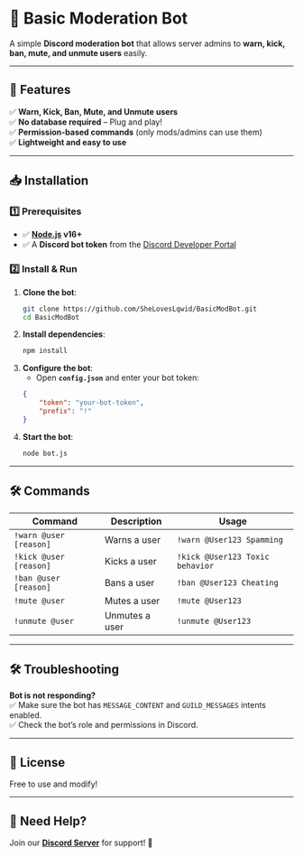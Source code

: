 
# **🚨 Basic Moderation Bot**  

A simple **Discord moderation bot** that allows server admins to **warn, kick, ban, mute, and unmute users** easily.  

---

## **📌 Features**  
✅ **Warn, Kick, Ban, Mute, and Unmute users**  
✅ **No database required** – Plug and play!  
✅ **Permission-based commands** (only mods/admins can use them)  
✅ **Lightweight and easy to use**  

---

## **📥 Installation**  

### **1️⃣ Prerequisites**  
- ✅ **[Node.js](https://nodejs.org/) v16+**  
- ✅ A **Discord bot token** from the [Discord Developer Portal](https://discord.com/developers/applications)  

### **2️⃣ Install & Run**  
1. **Clone the bot**:  
   ```bash
   git clone https://github.com/SheLovesLqwid/BasicModBot.git
   cd BasicModBot
   ```
2. **Install dependencies**:  
   ```bash
   npm install
   ```
3. **Configure the bot**:  
   - Open **`config.json`** and enter your bot token:  
   ```json
   {
       "token": "your-bot-token",
       "prefix": "!"
   }
   ```
4. **Start the bot**:  
   ```bash
   node bot.js
   ```

---

## **🛠 Commands**  

| Command | Description | Usage |
|---------|------------|--------|
| `!warn @user [reason]` | Warns a user | `!warn @User123 Spamming` |
| `!kick @user [reason]` | Kicks a user | `!kick @User123 Toxic behavior` |
| `!ban @user [reason]` | Bans a user | `!ban @User123 Cheating` |
| `!mute @user` | Mutes a user | `!mute @User123` |
| `!unmute @user` | Unmutes a user | `!unmute @User123` |

---

## **🛠 Troubleshooting**  
**Bot is not responding?**  
✅ Make sure the bot has `MESSAGE_CONTENT` and `GUILD_MESSAGES` intents enabled.  
✅ Check the bot’s role and permissions in Discord.  

---

## **📜 License**  
Free to use and modify!  

---

## **📢 Need Help?**  
Join our **[Discord Server](https://discord.gg/4W9a9ynbuP)** for support! 🚀  

